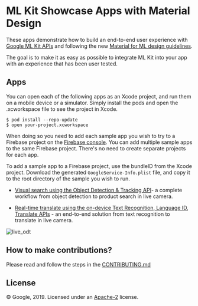 # ML Kit Showcase Apps with Material Design

These apps demonstrate how to build an end-to-end user experience with [Google ML Kit APIs](https://developers.google.com/ml-kit) and following the new [Material for ML design guidelines](https://material.io/collections/machine-learning/).

The goal is to make it as easy as possible to integrate ML Kit into your app with an experience that has been user tested.

## Apps

You can open each of the following apps as an Xcode project, and run
them on a mobile device or a simulator. Simply install the pods and open
the .xcworkspace file to see the project in Xcode.
```
$ pod install --repo-update
$ open your-project.xcworkspace
```
When doing so you need to add each sample app you wish to try to a Firebase
project on the [Firebase console](https://console.firebase.google.com).
You can add multiple sample apps to the same Firebase project.
There's no need to create separate projects for each app.

To add a sample app to a Firebase project, use the bundleID from the Xcode project.
Download the generated `GoogleService-Info.plist` file, and copy it to the root
directory of the sample you wish to run.

- [Visual search using the Object Detection & Tracking API](ShowcaseApp/README.md)- a complete workflow from object detection to product search in live camera.

- [Real-time translate using the on-device Text Recognition, Language ID, Translate APIs](TranslateDemo/README.md) - an end-to-end solution from text recognition to translate in live camera.

![live_odt](screenshots/live_odt.gif)

## How to make contributions?
Please read and follow the steps in the [CONTRIBUTING.md](CONTRIBUTING.md)

## License
© Google, 2019. Licensed under an [Apache-2](./LICENSE) license.

